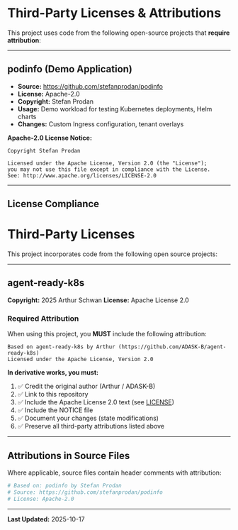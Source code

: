 # Third-Party Licenses & Attributions

This project uses code from the following open-source projects that **require attribution**:

---

## podinfo (Demo Application)
- **Source:** https://github.com/stefanprodan/podinfo
- **License:** Apache-2.0
- **Copyright:** Stefan Prodan
- **Usage:** Demo workload for testing Kubernetes deployments, Helm charts
- **Changes:** Custom Ingress configuration, tenant overlays

**Apache-2.0 License Notice:**
```
Copyright Stefan Prodan

Licensed under the Apache License, Version 2.0 (the "License");
you may not use this file except in compliance with the License.
See: http://www.apache.org/licenses/LICENSE-2.0
```

---

## License Compliance

# Third-Party Licenses

This project incorporates code from the following open source projects:

---

## agent-ready-k8s

**Copyright:** 2025 Arthur Schwan
**License:** Apache License 2.0

### Required Attribution

When using this project, you **MUST** include the following attribution:

```
Based on agent-ready-k8s by Arthur (https://github.com/ADASK-B/agent-ready-k8s)
Licensed under the Apache License, Version 2.0
```

**In derivative works, you must:**
1. ✅ Credit the original author (Arthur / ADASK-B)
2. ✅ Link to this repository
3. ✅ Include the Apache License 2.0 text (see [LICENSE](LICENSE))
4. ✅ Include the NOTICE file
5. ✅ Document your changes (state modifications)
6. ✅ Preserve all third-party attributions listed above

---

## Attributions in Source Files

Where applicable, source files contain header comments with attribution:
```yaml
# Based on: podinfo by Stefan Prodan
# Source: https://github.com/stefanprodan/podinfo
# License: Apache-2.0
```

---

**Last Updated:** 2025-10-17
